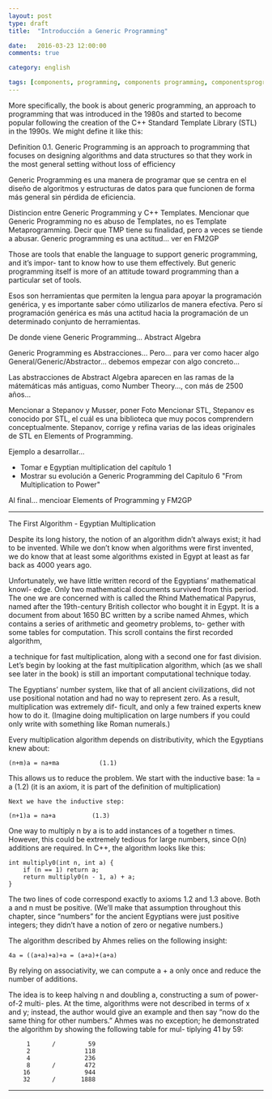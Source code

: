 ```yaml
---
layout: post
type: draft
title:  "Introducción a Generic Programming"

date:   2016-03-23 12:00:00
comments: true

category: english

tags: [components, programming, components programming, componentsprogramming, stepanov, knuth, stroustrup, generic, genericprogramming, generic programming, genericity, concepts, math, mathematics, elements, eop, contracts, performance, c++, cpp, c, java, dotnet, c#, csharp, python, ruby, javascript, haskell, dlang, rust, golang, eiffel, templates, metaprogramming, book, fmgp, smalltalk, fortran, algol, simula, method, procedure, routine, function, history]
---
```


More specifically, the book is about generic programming, an approach to programming
that was introduced in the 1980s and started to become popular following the creation
of the C++ Standard Template Library (STL) in the 1990s. We might define it like
this:

Definition 0.1. Generic Programming is an approach to programming that focuses on
designing algorithms and data structures so that they work in the most general setting
without loss of efficiency


Generic Programming es una manera de programar que se centra en el diseño de algoritmos y estructuras de datos para que funcionen de forma más general sin pérdida de eficiencia.


Distincion entre Generic Programming y C++ Templates.
Mencionar que Generic Programming no es abuso de Templates, no es Template Metaprogramming. Decir que TMP tiene su finalidad, pero a veces se tiende a abusar.
Generic programming es una actitud... ver en FM2GP




Those are tools that enable the language to support generic programming, and it’s impor- tant to know how to use them effectively. But generic programming itself is more of an attitude toward programming than a particular set of tools.

Esos son herramientas que permiten la lengua para apoyar la programación genérica, y es importante saber cómo utilizarlos de manera efectiva. Pero sí programación genérica es más una actitud hacia la programación de un determinado conjunto de herramientas.






De donde viene Generic Programming... Abstract Algebra

Generic Programming es Abstracciones... Pero... para ver como hacer algo General/Generic/Abstractor... debemos empezar con algo concreto...

Las abstracciones de Abstract Algebra aparecen en las ramas de la mátemáticas más antiguas, como Number Theory..., con más de 2500 años...


Mencionar a Stepanov y Musser, poner Foto
Mencionar STL, Stepanov es conocido por STL, el cuál es una biblioteca que muy pocos comprendern conceptualmente.
Stepanov, corrige y refina varias de las ideas originales de STL en Elements of Programming.


Ejemplo a desarrollar...

- Tomar e Egyptian multiplication del capítulo 1
- Mostrar su evolución a Generic Programming del Capitulo 6 "From Multiplication to Power"




Al final... mencioar Elements of Programming y FM2GP



----------------

The First Algorithm - Egyptian Multiplication

Despite its long history, the notion of an algorithm didn’t always exist; it had to be invented. While we don’t know when algorithms were first invented, we do know that at least some algorithms existed in Egypt at least as far back as 4000 years ago.

Unfortunately, we have little written record of the Egyptians’ mathematical knowl- edge. Only two mathematical documents survived from this period. The one we are concerned with is called the Rhind Mathematical Papyrus, named after the 19th-century British collector who bought it in Egypt. It is a document from about 1650 BC written by a scribe named Ahmes, which contains a series of arithmetic and geometry problems, to- gether with some tables for computation. This scroll contains the first recorded algorithm,

a technique for fast multiplication, along with a second one for fast division. Let’s begin by looking at the fast multiplication algorithm, which (as we shall see later in the book) is still an important computational technique today.




The Egyptians’ number system, like that of all ancient civilizations, did not use positional notation and had no way to represent zero. As a result, multiplication was extremely dif- ficult, and only a few trained experts knew how to do it. (Imagine doing multiplication on large numbers if you could only write with something like Roman numerals.)




Every multiplication algorithm depends on distributivity, which the Egyptians knew about:

	(n+m)a = na+ma           (1.1)

This allows us to reduce the problem. We start with the inductive base:
	1a = a					(1.2) (it is an axiom, it is part of the definition of multiplication)

	Next we have the inductive step:

	(n+1)a = na+a          (1.3)



One way to multiply n by a is to add instances of a together n times. However, this could be extremely tedious for large numbers, since O(n) additions are required. In C++, the algorithm looks like this:

	int multiply0(int n, int a) {
		if (n == 1) return a;
		return multiply0(n - 1, a) + a;
	}

The two lines of code correspond exactly to axioms 1.2 and 1.3 above. Both a and n must be positive. (We’ll make that assumption throughout this chapter, since “numbers” for the ancient Egyptians were just positive integers; they didn’t have a notion of zero or negative numbers.)

The algorithm described by Ahmes relies on the following insight:

	4a = ((a+a)+a)+a = (a+a)+(a+a)


By relying on associativity, we can compute a + a only once and reduce the number of additions.

The idea is to keep halving n and doubling a, constructing a sum of power-of-2 multi- ples. At the time, algorithms were not described in terms of x and y; instead, the author would give an example and then say “now do the same thing for other numbers.” Ahmes was no exception; he demonstrated the algorithm by showing the following table for mul- tiplying 41 by 59:

		 1		/		  59
		 2      		 118
		 4				 236
		 8      /        472        
		16               944
		32      /       1888




----------------